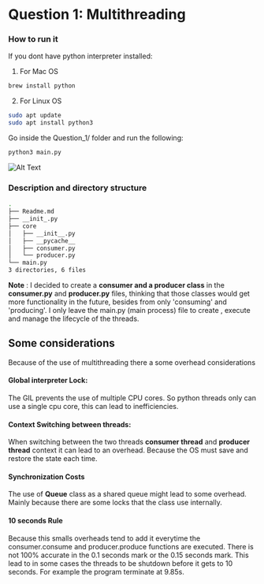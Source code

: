# Question 1: Multithreading
### How to run it
If you dont have  python interpreter installed:
1. For Mac OS 
```sh
brew install python
```
2. For Linux  OS 
```sh
sudo apt update
sudo apt install python3
```

Go inside the Question_1/ folder and run the following:
```sh
python3 main.py
```
![Alt Text](https://imgflip.com/gif/9dd0cu)

### Description and directory  structure 
```sh
.
├── Readme.md
├── __init_.py
├── core
│   ├── __init__.py
│   ├── __pycache__
│   ├── consumer.py
│   └── producer.py
└── main.py
3 directories, 6 files
```
**Note** : I decided to create a **consumer and a producer class**  in the **consumer.py** and **producer.py** files, thinking that those classes would get more functionality in the future, besides from only 'consuming' and 'producing'. I only leave the main.py (main process) file to create , execute and manage the lifecycle of  the threads.


## Some considerations 
Because of the use of multithreading  there a some overhead considerations
#### Global interpreter Lock: 
The GIL prevents the use of multiple CPU cores. So python threads only can use a single cpu core, this can lead to inefficiencies.
#### Context Switching between threads:
When switching between the two threads **consumer thread** and **producer thread** context it can lead to an overhead. Because the OS must save and restore the state each time.
#### Synchronization Costs
The use of **Queue** class as a shared queue might lead to some overhead. Mainly because there are some locks that the class use internally.
#### 10 seconds Rule 
Because this smalls overheads tend to add it everytime the consumer.consume and producer.produce functions are executed. There is not 100% accurate in the 0.1 seconds mark or the 0.15 seconds mark. This lead to in some cases the threads to be shutdown before it gets to 10 seconds. 
For example the program terminate at 9.85s.

